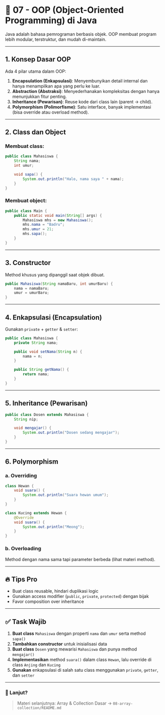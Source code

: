 # 📘 07 - OOP (Object-Oriented Programming) di Java

Java adalah bahasa pemrograman berbasis objek. OOP membuat program lebih modular, terstruktur, dan mudah di-maintain.

---

## 1. Konsep Dasar OOP

Ada 4 pilar utama dalam OOP:

1. **Encapsulation (Enkapsulasi)**: Menyembunyikan detail internal dan hanya menampilkan apa yang perlu ke luar.
2. **Abstraction (Abstraksi)**: Menyederhanakan kompleksitas dengan hanya menunjukkan fitur penting.
3. **Inheritance (Pewarisan)**: Reuse kode dari class lain (parent → child).
4. **Polymorphism (Polimorfisme)**: Satu interface, banyak implementasi (bisa override atau overload method).

---

## 2. Class dan Object

### Membuat class:

```java
public class Mahasiswa {
    String nama;
    int umur;

    void sapa() {
        System.out.println("Halo, nama saya " + nama);
    }
}
```

### Membuat object:

```java
public class Main {
    public static void main(String[] args) {
        Mahasiswa mhs = new Mahasiswa();
        mhs.nama = "Badru";
        mhs.umur = 21;
        mhs.sapa();
    }
}
```

---

## 3. Constructor

Method khusus yang dipanggil saat objek dibuat.

```java
public Mahasiswa(String namaBaru, int umurBaru) {
    nama = namaBaru;
    umur = umurBaru;
}
```

---

## 4. Enkapsulasi (Encapsulation)

Gunakan `private` + `getter` & `setter`:

```java
public class Mahasiswa {
    private String nama;

    public void setNama(String n) {
        nama = n;
    }

    public String getNama() {
        return nama;
    }
}
```

---

## 5. Inheritance (Pewarisan)

```java
public class Dosen extends Mahasiswa {
    String nip;

    void mengajar() {
        System.out.println("Dosen sedang mengajar");
    }
}
```

---

## 6. Polymorphism

### a. Overriding

```java
class Hewan {
    void suara() {
        System.out.println("Suara hewan umum");
    }
}

class Kucing extends Hewan {
    @Override
    void suara() {
        System.out.println("Meong");
    }
}
```

### b. Overloading

Method dengan nama sama tapi parameter berbeda (lihat materi method).

---

## 🔥 Tips Pro

* Buat class reusable, hindari duplikasi logic
* Gunakan access modifier (`public`, `private`, `protected`) dengan bijak
* Favor composition over inheritance

---

## ✅ Task Wajib

1. **Buat class** `Mahasiswa` dengan properti `nama` dan `umur` serta method `sapa()`
2. **Tambahkan constructor** untuk inisialisasi data
3. **Buat class** `Dosen` yang mewarisi `Mahasiswa` dan punya method `mengajar()`
4. **Implementasikan** method `suara()` dalam class `Hewan`, lalu override di class `Anjing` dan `Kucing`
5. **Gunakan** enkapsulasi di salah satu class menggunakan `private`, `getter`, dan `setter`

---

### 🚀 Lanjut?

> Materi selanjutnya: Array & Collection Dasar → `08-array-collection/README.md`
